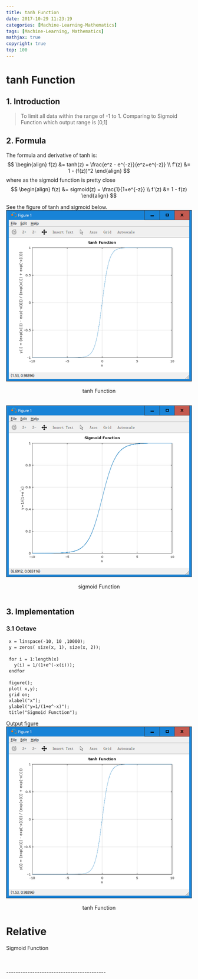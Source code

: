 ```yaml
---
title: tanh Function
date: 2017-10-29 11:23:19
categories: [Machine-Learning-Mathematics]
tags: [Machine-Learning, Mathematics]
mathjax: true
copyright: true
top: 100
---
```


# tanh Function


## 1. Introduction
> To limit all data within the range of -1 to 1. Comparing to Sigmoid Function which output range is [0,1]

## 2. Formula
The formula and derivative of tanh is:
$$
\begin{align}
f(z)  &= tanh(z) = \frac{e^z - e^{-z}}{e^z+e^{-z}} \\
f'(z) &= 1 - (f(z))^2
\end{align}
$$
where as the sigmoid function is pretty close
$$
\begin{align}
f(z)  &= sigmoid(z) = \frac{1}{1+e^{-z}} \\
f'(z) &= 1 - f(z)
\end{align}
$$

See the figure of tanh and sigmoid below.
![tanh](https://raw.githubusercontent.com/JasonDean-1/MarkdownPhoto/c0f683d49f1d3f2d5383d25566d4f490c552645d/__Blog/__Personal%20Understanding/Mathematics/images/tanh.png)
<center>tanh Function</center>
<br>

![sigmoid](https://raw.githubusercontent.com/JasonDean-1/MarkdownPhoto/2f13c175c89fc02793cef19d6cb2223d548479d3/__Blog/__Personal%20Understanding/Mathematics/images/sigmoid.png)
<center>sigmoid Function</center>
<br>



## 3. Implementation
### 3.1 Octave
```
 x = linspace(-10, 10 ,10000);
 y = zeros( size(x, 1), size(x, 2));

 for i = 1:length(x)
   y(i) = 1/(1+e^(-x(i)));
 endfor

 figure();
 plot( x,y);
 grid on;
 xlabel("x");
 ylabel("y=1/(1+e^-x)");
 title("Sigmoid Function");
```

Output figure
![tanh](https://raw.githubusercontent.com/JasonDean-1/MarkdownPhoto/c0f683d49f1d3f2d5383d25566d4f490c552645d/__Blog/__Personal%20Understanding/Mathematics/images/tanh.png)
<center>tanh Function</center>



# Relative
Sigmoid Function


<br>
<br>
------------------------------------------
